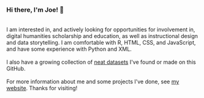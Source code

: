 ### Hi there, I'm Joe! 👋
<br>
I am interested in, and actively looking for opportunities for involvement in, digital humanities scholarship and education, as well as instructional design and data storytelling. I am comfortable with R, HTML, CSS, and JavaScript, and have some experience with Python and XML.
<br>
<br>
I also have a growing collection of <a href="https://github.com/ChessPiece21/Neat-Datasets">neat datasets</a> I've found or made on this GitHub.
<br>
<br>
For more information about me and some projects I've done, see <a href="https://chesspiece21.github.io/">my website</a>. Thanks for visiting!
